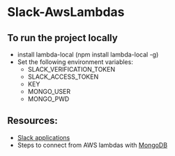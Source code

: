 # Slack-AwsLambdas

## To run the project locally
- install lambda-local (npm install lambda-local -g)
- Set the following environment variables:
    - SLACK_VERIFICATION_TOKEN
    - SLACK_ACCESS_TOKEN
    - KEY
    - MONGO_USER
    - MONGO_PWD

## Resources:
- [Slack applications](https://api.slack.com/apps)
- Steps to connect from AWS lambdas with [MongoDB](https://www.mongodb.com/blog/post/serverless-development-with-nodejs-aws-lambda-mongodb-atlas)